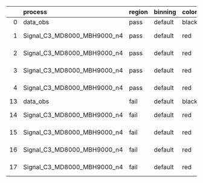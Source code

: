 |    | process                     | region   | binning   | color   | process_type   |   scale | variation   | source_filename                                                      | source_histname    | alias                       | title     |   combine_idx |     lnN |   shapes | syst_type   | direction   | variation_alias   |
|---:|:----------------------------|:---------|:----------|:--------|:---------------|--------:|:------------|:---------------------------------------------------------------------|:-------------------|:----------------------------|:----------|--------------:|--------:|---------:|:------------|:------------|:------------------|
|  0 | data_obs                    | pass     | default   | black   | DATA           |       1 | nominal     | ./histograms_for_2DAlphabet_v18//BH_Data.root                        | hpass              | Data                        | Data      |           nan | nan     |      nan | nan         | nan         | nan               |
|  1 | Signal_C3_MD8000_MBH9000_n4 | pass     | default   | red     | SIGNAL         |       1 | lumi        | ./histograms_for_2DAlphabet_v18//BH_Signal_C3_MD8000_MBH9000_n4.root | hpass              | Signal_C3_MD8000_MBH9000_n4 | BH signal |           nan |   1.016 |      nan | lnN         | nan         | nan               |
|  2 | Signal_C3_MD8000_MBH9000_n4 | pass     | default   | red     | SIGNAL         |       1 | SVM         | ./histograms_for_2DAlphabet_v18//BH_Signal_C3_MD8000_MBH9000_n4.root | hpass_SVMsyst_up   | Signal_C3_MD8000_MBH9000_n4 | BH signal |           nan | nan     |        1 | shapes      | Up          | SVMsyst           |
|  3 | Signal_C3_MD8000_MBH9000_n4 | pass     | default   | red     | SIGNAL         |       1 | SVM         | ./histograms_for_2DAlphabet_v18//BH_Signal_C3_MD8000_MBH9000_n4.root | hpass_SVMsyst_down | Signal_C3_MD8000_MBH9000_n4 | BH signal |           nan | nan     |        1 | shapes      | Down        | SVMsyst           |
|  4 | Signal_C3_MD8000_MBH9000_n4 | pass     | default   | red     | SIGNAL         |       1 | nominal     | ./histograms_for_2DAlphabet_v18//BH_Signal_C3_MD8000_MBH9000_n4.root | hpass              | Signal_C3_MD8000_MBH9000_n4 | BH signal |           nan | nan     |      nan | nan         | nan         | nan               |
| 13 | data_obs                    | fail     | default   | black   | DATA           |       1 | nominal     | ./histograms_for_2DAlphabet_v18//BH_Data.root                        | hfail              | Data                        | Data      |           nan | nan     |      nan | nan         | nan         | nan               |
| 14 | Signal_C3_MD8000_MBH9000_n4 | fail     | default   | red     | SIGNAL         |       1 | lumi        | ./histograms_for_2DAlphabet_v18//BH_Signal_C3_MD8000_MBH9000_n4.root | hfail              | Signal_C3_MD8000_MBH9000_n4 | BH signal |           nan |   1.016 |      nan | lnN         | nan         | nan               |
| 15 | Signal_C3_MD8000_MBH9000_n4 | fail     | default   | red     | SIGNAL         |       1 | SVM         | ./histograms_for_2DAlphabet_v18//BH_Signal_C3_MD8000_MBH9000_n4.root | hfail_SVMsyst_up   | Signal_C3_MD8000_MBH9000_n4 | BH signal |           nan | nan     |        1 | shapes      | Up          | SVMsyst           |
| 16 | Signal_C3_MD8000_MBH9000_n4 | fail     | default   | red     | SIGNAL         |       1 | SVM         | ./histograms_for_2DAlphabet_v18//BH_Signal_C3_MD8000_MBH9000_n4.root | hfail_SVMsyst_down | Signal_C3_MD8000_MBH9000_n4 | BH signal |           nan | nan     |        1 | shapes      | Down        | SVMsyst           |
| 17 | Signal_C3_MD8000_MBH9000_n4 | fail     | default   | red     | SIGNAL         |       1 | nominal     | ./histograms_for_2DAlphabet_v18//BH_Signal_C3_MD8000_MBH9000_n4.root | hfail              | Signal_C3_MD8000_MBH9000_n4 | BH signal |           nan | nan     |      nan | nan         | nan         | nan               |